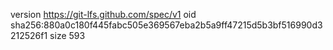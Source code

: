version https://git-lfs.github.com/spec/v1
oid sha256:880a0c180f445fabc505e369567eba2b5a9ff47215d5b3bf516990d3212526f1
size 593
